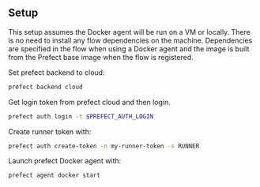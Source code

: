Setup
------------

This setup assumes the Docker agent will be run on a VM or locally. There is no need to install any flow dependencies on the machine. Dependencies are specified in the flow when using a Docker agent and the image is built from the Prefect base image when the flow is registered. 

Set prefect backend to cloud:

```sh
prefect backend cloud
````

Get login token from prefect cloud and then login. 

```sh
prefect auth login -t $PREFECT_AUTH_LOGIN
```

Create runner token with:

```sh
prefect auth create-token -n my-runner-token -s RUNNER
```

Launch prefect Docker agent with:

```sh
prefect agent docker start
```